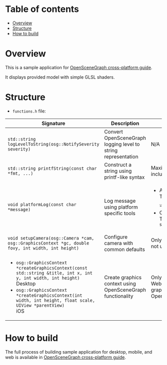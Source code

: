 Table of contents
=================

* [Overview](#overview)
* [Structure](#structure)
* [How to build](#build)

<a name="overview"/>

Overview
========

This is a sample application for [OpenSceneGraph cross-platform guide](http://github.com/OGStudio/openscenegraph-cross-platform-guide).

It displays provided model with simple GLSL shaders.

<a name="structure"/>

Structure
=========

* `functions.h` file:

| Signature | Description | Implementation notes |
| --------- | ----------- | -------------------- |
| `std::string logLevelToString(osg::NotifySeverity severity)` | Convert OpenSceneGraph logging level to string representation | N/A |
| `std::string printfString(const char *fmt, ...)` | Construct a string using printf-like syntax | Maximum string length is 1024 bytes long including trailing zero |
| `void platformLog(const char *message)` | Log message using platform specific tools | <ul><li>Android:</li> Translates to `__android_log_write(ANDROID_LOG_ERROR, "OSG", message)` <li>Others</li> Translates to `std::cout << message << std::endl`</ul> |
| `void setupCamera(osg::Camera *cam, osg::GraphicsContext *gc, double fovy, int width, int height)` | Configure camera with common defaults | Only used under desktop and ios *TODO* Why not use it everywehre? |
| <ul><li>`osg::GraphicsContext *createGraphicsContext(const std::string &title, int x, int y, int width, int height)`</li> Desktop <li>`osg::GraphicsContext *createGraphicsContext(int width, int height, float scale, UIView *parentView)`</li> iOS</ul> | Create graphics context using OpenSceneGraph functionality | Only used for desktop and iOS. Android and Web do not use the function, because their graphics contexts are created outside OpenSceneGraph |

<a name="build"/>

How to build
============

The full process of building sample application for desktop, mobile, and web
is available in [OpenSceneGraph cross-platform guide](http://github.com/OGStudio/openscenegraph-cross-platform-guide).

